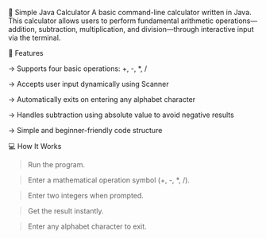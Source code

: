 🧮 Simple Java Calculator
A basic command-line calculator written in Java. This calculator allows users to perform fundamental arithmetic operations—addition, subtraction, multiplication, and division—through interactive input via the terminal.

📌 Features

 -> Supports four basic operations: +, -, *, /
  
 -> Accepts user input dynamically using Scanner
  
 -> Automatically exits on entering any alphabet character
  
 -> Handles subtraction using absolute value to avoid negative results
  
 -> Simple and beginner-friendly code structure

💻 How It Works
 > Run the program.

 > Enter a mathematical operation symbol (+, -, *, /).

 > Enter two integers when prompted.

 > Get the result instantly.

 > Enter any alphabet character to exit.
